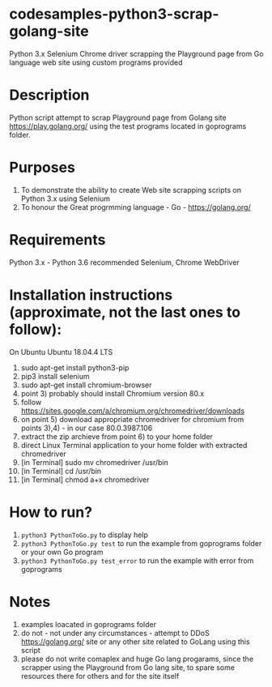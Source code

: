 # codesamples-python3-scrap-golang-site
Python 3.x Selenium Chrome driver scrapping the Playground page from Go language web site using custom programs provided
# Description
Python script attempt to scrap Playground page from Golang site https://play.golang.org/ 
using the test programs located in goprograms folder. 
# Purposes
1) To demonstrate the ability to create Web site scrapping scripts on Python 3.x using Selenium
2) To honour the Great progrmming language - Go - https://golang.org/
# Requirements
Python 3.x - Python 3.6 recommended
Selenium, Chrome WebDriver
# Installation instructions (approximate, not the last ones to follow):
On Ubuntu Ubuntu 18.04.4 LTS
1) sudo apt-get install python3-pip
2) pip3 install selenium
3) sudo apt-get install chromium-browser
4) point 3) probably should install Chromium version 80.x
5) follow https://sites.google.com/a/chromium.org/chromedriver/downloads
6) on point 5) download appropriate chromedriver for chromium from points 3),4) - in our case 80.0.3987.106
7) extract the zip archieve from point 6) to your home folder
8) direct Linux Terminal application to your home folder with extracted chromedriver
9) [in Terminal] sudo mv chromedriver /usr/bin
10) [in Terminal] cd /usr/bin
11) [in Terminal] chmod a+x chromedriver
# How to run?
1) `python3 PythonToGo.py` to display help
2) `python3 PythonToGo.py test` to run the example from goprograms folder or your own Go program
3) `python3 PythonToGo.py test_error` to run the example with error from goprograms
# Notes
1) examples loacated in goprograms folder
2) do not - not under any circumstances - attempt to DDoS https://golang.org/ site or any other site related to GoLang using this script
2) please do not write comaplex and huge Go lang progarams, since the scrapper using the Playground from Go lang site, to spare some resources there for others and for the site itself
